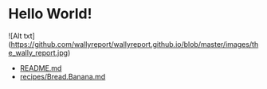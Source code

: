 # Hello World!

![Alt txt] (https://github.com/wallyreport/wallyreport.github.io/blob/master/images/the_wally_report.jpg)
- [README.md](README.md)
- [recipes/Bread.Banana.md](recipes/Bread.Banana.Flax.md)
